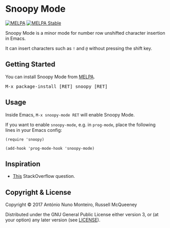 # Snoopy Mode
[![MELPA](http://melpa.org/packages/snoopy-badge.svg)](http://melpa.org/#/snoopy)
[![MELPA Stable](http://melpa-stable.milkbox.net/packages/snoopy-badge.svg)](http://stable.melpa.org/#/snoopy)

Snoopy Mode is a minor mode for number row unshifted character insertion in
Emacs.

It can insert characters such as `!` and `@` without pressing the shift key.

## Getting Started

You can install Snoopy Mode from [MELPA](http://melpa.org/).

<kbd>M-x package-install [RET] snoopy [RET]</kbd>

## Usage

Inside Emacs, `M-x snoopy-mode RET` will enable Snoopy Mode.

If you want to enable `snoopy-mode`, e.g. in `prog-mode`, place the following
lines in your Emacs config:

```emacs-lisp
(require 'snoopy)

(add-hook 'prog-mode-hook 'snoopy-mode)
```

## Inspiration

* [This](https://stackoverflow.com/questions/6277813/unshifted-symbols-in-emacs)
StackOverflow question.

## Copyright & License

Copyright © 2017 António Nuno Monteiro, Russell McQueeney

Distributed under the GNU General Public License either version 3, or (at
your option) any later version (see [LICENSE](./LICENSE)).
